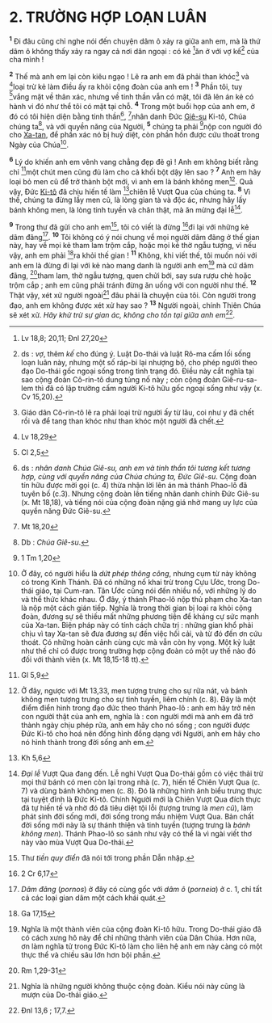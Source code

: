# 2. TRƯỜNG HỢP LOẠN LUÂN
<sup><b>1</b></sup> Đi đâu cũng chỉ nghe nói đến chuyện dâm ô xảy ra giữa anh em, mà là thứ dâm ô không thấy xảy ra ngay cả nơi dân ngoại : có kẻ [^1@-4ec52ca1-c339-4637-9318-76356d299135]ăn ở với vợ kế[^1-4ec52ca1-c339-4637-9318-76356d299135] của cha mình !

<sup><b>2</b></sup> Thế mà anh em lại còn kiêu ngạo ! Lẽ ra anh em đã phải than khóc[^2-4ec52ca1-c339-4637-9318-76356d299135] và [^2@-4ec52ca1-c339-4637-9318-76356d299135]loại trừ kẻ làm điều ấy ra khỏi cộng đoàn của anh em ! <sup><b>3</b></sup> Phần tôi, tuy [^3@-4ec52ca1-c339-4637-9318-76356d299135]vắng mặt về thân xác, nhưng về tinh thần vẫn có mặt, tôi đã lên án kẻ có hành vi đó như thể tôi có mặt tại chỗ. <sup><b>4</b></sup> Trong một buổi họp của anh em, ở đó có tôi hiện diện bằng tinh thần[^3-4ec52ca1-c339-4637-9318-76356d299135], [^4@-4ec52ca1-c339-4637-9318-76356d299135]nhân danh Đức [Giê-su]() Ki-tô, Chúa chúng ta[^4-4ec52ca1-c339-4637-9318-76356d299135], và với quyền năng của Người, <sup><b>5</b></sup> chúng ta phải [^5@-4ec52ca1-c339-4637-9318-76356d299135]nộp con người đó cho [Xa-tan](), để phần xác nó bị huỷ diệt, còn phần hồn được cứu thoát trong Ngày của Chúa[^5-4ec52ca1-c339-4637-9318-76356d299135].

<sup><b>6</b></sup> Lý do khiến anh em vênh vang chẳng đẹp đẽ gì ! Anh em không biết rằng chỉ [^6@-4ec52ca1-c339-4637-9318-76356d299135]một chút men cũng đủ làm cho cả khối bột dậy lên sao ? <sup><b>7</b></sup> Anh em hãy loại bỏ men cũ để trở thành bột mới, vì anh em là bánh không men[^6-4ec52ca1-c339-4637-9318-76356d299135]. Quả vậy, Đức [Ki-tô]() đã chịu hiến tế làm [^7@-4ec52ca1-c339-4637-9318-76356d299135]chiên lễ Vượt Qua của chúng ta. <sup><b>8</b></sup> Vì thế, chúng ta đừng lấy men cũ, là lòng gian tà và độc ác, nhưng hãy lấy bánh không men, là lòng tinh tuyền và chân thật, mà ăn mừng đại lễ[^7-4ec52ca1-c339-4637-9318-76356d299135].

<sup><b>9</b></sup> Trong thư đã gửi cho anh em[^8-4ec52ca1-c339-4637-9318-76356d299135], tôi có viết là đừng [^8@-4ec52ca1-c339-4637-9318-76356d299135]đi lại với những kẻ dâm đãng[^9-4ec52ca1-c339-4637-9318-76356d299135]. <sup><b>10</b></sup> Tôi không có ý nói chung về mọi người dâm đãng ở thế gian này, hay về mọi kẻ tham lam trộm cắp, hoặc mọi kẻ thờ ngẫu tượng, vì nếu vậy, anh em phải [^9@-4ec52ca1-c339-4637-9318-76356d299135]ra khỏi thế gian ! <sup><b>11</b></sup> Không, khi viết thế, tôi muốn nói với anh em là đừng đi lại với kẻ nào mang danh là người anh em[^10-4ec52ca1-c339-4637-9318-76356d299135] mà cứ dâm đãng, [^10@-4ec52ca1-c339-4637-9318-76356d299135]tham lam, thờ ngẫu tượng, quen chửi bới, say sưa rượu chè hoặc trộm cắp ; anh em cũng phải tránh đừng ăn uống với con người như thế. <sup><b>12</b></sup> Thật vậy, xét xử người ngoài[^11-4ec52ca1-c339-4637-9318-76356d299135] đâu phải là chuyện của tôi. Còn người trong đạo, anh em không được xét xử hay sao ? <sup><b>13</b></sup> Người ngoài, chính Thiên Chúa sẽ xét xử. *Hãy khử trừ sự gian ác, không cho tồn tại giữa anh em*[^12-4ec52ca1-c339-4637-9318-76356d299135].

[^1-4ec52ca1-c339-4637-9318-76356d299135]: ds : *vợ*, thêm *kế* cho đúng ý. Luật Do-thái và luật Rô-ma cấm lối sống loạn luân này, nhưng một số ráp-bi lại nhượng bộ, cho phép người theo đạo Do-thái gốc ngoại sống trong tình trạng đó. Điều này cắt nghĩa tại sao cộng đoàn Cô-rin-tô dung túng nố này ; còn cộng đoàn Giê-ru-sa-lem thì đã có lập trường cấm người Ki-tô hữu gốc ngoại sống như vậy (x. Cv 15,20).
[^2-4ec52ca1-c339-4637-9318-76356d299135]: Giáo dân Cô-rin-tô lẽ ra phải loại trừ người ấy từ lâu, coi như y đã chết rồi và để tang than khóc như than khóc một người đã chết.
[^3-4ec52ca1-c339-4637-9318-76356d299135]: ds : *nhân danh Chúa Giê-su, anh em và tinh thần tôi tương kết tương hợp, cùng với quyền năng của Chúa chúng ta, Đức Giê-su*. Cộng đoàn tín hữu được mời gọi (c. 4) thừa nhận lời lên án mà thánh Phao-lô đã tuyên bố (c.3). Nhưng cộng đoàn lên tiếng nhân danh chính Đức Giê-su (x. Mt 18,18), và tiếng nói của cộng đoàn nặng giá nhờ mang uy lực của quyền năng Đức Giê-su.
[^4-4ec52ca1-c339-4637-9318-76356d299135]: Db : *Chúa Giê-su*.
[^5-4ec52ca1-c339-4637-9318-76356d299135]: Ở đây, có người hiểu là *dứt phép thông công*, nhưng cụm từ này không có trong Kinh Thánh. Đã có những nố khai trừ trong Cựu Ước, trong Do-thái giáo, tại Cum-ran. Tân Ước cũng nói đến nhiều nố, với những lý do và thể thức khác nhau. Ở đây, ý thánh Phao-lô nộp thủ phạm cho Xa-tan là nộp một cách gián tiếp. Nghĩa là trong thời gian bị loại ra khỏi cộng đoàn, đương sự sẽ thiếu mất những phương tiện để kháng cự sức mạnh của Xa-tan. Biện pháp này có tính cách chữa trị : những gian khổ phải chịu vì tay Xa-tan sẽ đưa đương sự đến việc hối cải, và từ đó đến ơn cứu thoát. Có những hoàn cảnh cùng cực mà vẫn còn hy vọng. Một kỷ luật như thế chỉ có được trong trường hợp cộng đoàn có một uy thế nào đó đối với thành viên (x. Mt 18,15-18 tt).
[^6-4ec52ca1-c339-4637-9318-76356d299135]: Ở đây, ngược với Mt 13,33, men tượng trưng cho sự rữa nát, và bánh không men tượng trưng cho sự tinh tuyền, liêm chính (c. 8). Đây là một điểm điển hình trong đạo đức theo thánh Phao-lô : anh em hãy trở nên con người thật của anh em, nghĩa là : con người mới mà anh em đã trở thành ngày chịu phép rửa, anh em hãy cho nó sống ; con người được Đức Ki-tô cho hoá nên đồng hình đồng dạng với Người, anh em hãy cho nó hình thành trong đời sống anh em.
[^7-4ec52ca1-c339-4637-9318-76356d299135]: *Đại lễ* Vượt Qua đang đến. Lễ nghi Vượt Qua Do-thái gồm có việc thải trừ mọi thứ bánh có men còn lại trong nhà (c. 7), hiến tế Chiên Vượt Qua (c. 7) và dùng bánh không men (c. 8). Đó là những hình ảnh biểu trưng thực tại tuyệt đỉnh là Đức Ki-tô. Chính Người mới là Chiên Vượt Qua đích thực đã tự hiến tế và nhờ đó đã tiêu diệt tội lỗi (tượng trưng là *men cũ*), làm phát sinh đời sống mới, đời sống trong mầu nhiệm Vượt Qua. Bản chất đời sống mới này là sự thánh thiện và tinh tuyền (tượng trưng là *bánh không men*). Thánh Phao-lô so sánh như vậy có thể là vì ngài viết thơ này vào mùa Vượt Qua Do-thái.
[^8-4ec52ca1-c339-4637-9318-76356d299135]: Thư *tiền quy điển* đã nói tới trong phần Dẫn nhập.
[^9-4ec52ca1-c339-4637-9318-76356d299135]: *Dâm đãng* (*pornos*) ở đây có cùng gốc với *dâm ô* (*porneia*) ở c. 1, chỉ tất cả các loại gian dâm một cách khái quát.
[^10-4ec52ca1-c339-4637-9318-76356d299135]: Nghĩa là một thành viên của cộng đoàn Ki-tô hữu. Trong Do-thái giáo đã có cách xưng hô này để chỉ những thành viên của Dân Chúa. Hơn nữa, ơn làm nghĩa tử trong Đức Ki-tô làm cho liên hệ anh em này càng có một thực thể và chiều sâu lớn hơn bội phần.
[^11-4ec52ca1-c339-4637-9318-76356d299135]: Nghĩa là những người không thuộc cộng đoàn. Kiểu nói này cũng là mượn của Do-thái giáo.
[^12-4ec52ca1-c339-4637-9318-76356d299135]: Đnl 13,6 ; 17,7.
[^1@-4ec52ca1-c339-4637-9318-76356d299135]: Lv 18,8; 20,11; Đnl 27,20
[^2@-4ec52ca1-c339-4637-9318-76356d299135]: Lv 18,29
[^3@-4ec52ca1-c339-4637-9318-76356d299135]: Cl 2,5
[^4@-4ec52ca1-c339-4637-9318-76356d299135]: Mt 18,20
[^5@-4ec52ca1-c339-4637-9318-76356d299135]: 1 Tm 1,20
[^6@-4ec52ca1-c339-4637-9318-76356d299135]: Gl 5,9
[^7@-4ec52ca1-c339-4637-9318-76356d299135]: Kh 5,6
[^8@-4ec52ca1-c339-4637-9318-76356d299135]: 2 Cr 6,17
[^9@-4ec52ca1-c339-4637-9318-76356d299135]: Ga 17,15
[^10@-4ec52ca1-c339-4637-9318-76356d299135]: Rm 1,29-31
